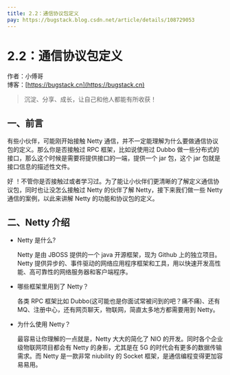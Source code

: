 ```yaml
---
title: 2.2：通信协议包定义
pay: https://bugstack.blog.csdn.net/article/details/108729053
---
```


# 2.2：通信协议包定义

作者：小傅哥
<br/>博客：[https://bugstack.cn](https://bugstack.cn)

>沉淀、分享、成长，让自己和他人都能有所收获！

## 一、前言

有些小伙伴，可能刚开始接触 Netty 通信，并不一定能理解为什么要做通信协议包的定义。那么你是否接触过 RPC 框架，比如说使用过 Dubbo 做一些分布式的接口，那么这个时候是需要将提供接口的一端，提供一个 jar 包，这个 jar 包就是接口信息的描述性文件。

好 ！不管你是否接触过或者学习过。为了能让小伙伴们更清晰的了解定义通信协议包，同时也让没怎么接触过 Netty 的伙伴了解 Netty，接下来我们做一些 Netty 通信的案例，以此来讲解 Netty 的功能和协议包的定义。

## 二、Netty 介绍

- Netty 是什么?

    Netty 是由 JBOSS 提供的一个 java 开源框架，现为 Github 上的独立项目。Netty 提供异步的、事件驱动的网络应用程序框架和工具，用以快速开发高性能、高可靠性的网络服务器和客户端程序。

- 哪些框架里用到了 Netty？

    各类 RPC 框架比如 Dubbo(这可能也是你面试常被问到的吧？痛不痛)、还有 MQ、注册中心，还有网页聊天，物联网，简直太多地方都需要用到 Netty。

- 为什么使用 Netty？

    最容易让你理解的一点就是，Netty 大大的简化了 NIO 的开发。同时各个企业级物联网项目都会有 Netty 的身影，尤其是在 5G 的时代会有更多的数据传输需求。而 Netty 是一款非常 niubility 的 Socket 框架，是通信编程变得更加容易易用。
